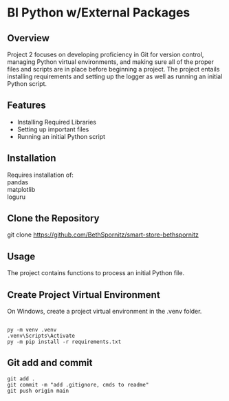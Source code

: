 # BI Python w/External Packages

## Overview

Project 2 focuses on developing proficiency in Git for version control, managing Python virtual environments, and making sure all of the proper files and scripts are in place before beginning a project. The project entails installing requirements and setting up the logger as well as running an initial Python script.

## Features

- Installing Required Libraries
- Setting up important files
- Running an initial Python script

## Installation

Requires installation of:  
pandas  
matplotlib  
loguru

## Clone the Repository

git clone https://github.com/BethSpornitz/smart-store-bethspornitz

## Usage

The project contains functions to process an initial Python file.

## Create Project Virtual Environment

On Windows, create a project virtual environment in the .venv folder.

```shell

py -m venv .venv
.venv\Scripts\Activate
py -m pip install -r requirements.txt

```

## Git add and commit

```shell
git add .
git commit -m "add .gitignore, cmds to readme"
git push origin main
```
